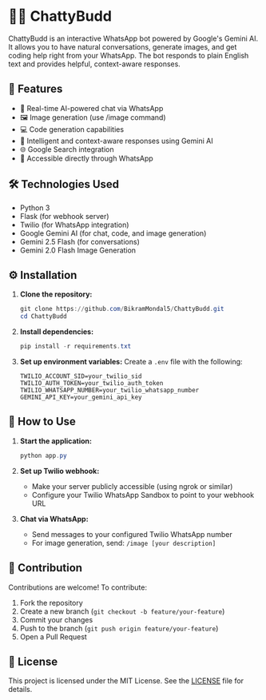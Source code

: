 # 🤖🧠 ChattyBudd

ChattyBudd is an interactive WhatsApp bot powered by Google's Gemini AI. It allows you to have natural conversations, generate images, and get coding help right from your WhatsApp. The bot responds to plain English text and provides helpful, context-aware responses.

## 🌟 Features
- 💬 Real-time AI-powered chat via WhatsApp
- 🖼️ Image generation (use /image command)
- 💻 Code generation capabilities
- 🧠 Intelligent and context-aware responses using Gemini AI
- 🌐 Google Search integration
- 💬 Accessible directly through WhatsApp

## 🛠️ Technologies Used
- Python 3
- Flask (for webhook server)
- Twilio (for WhatsApp integration)
- Google Gemini AI (for chat, code, and image generation)
- Gemini 2.5 Flash (for conversations)
- Gemini 2.0 Flash Image Generation

## ⚙️ Installation

1. **Clone the repository:**
   ```powershell
   git clone https://github.com/BikramMondal5/ChattyBudd.git
   cd ChattyBudd
   ```
2. **Install dependencies:**
   ```powershell
   pip install -r requirements.txt
   ```
3. **Set up environment variables:**
   Create a `.env` file with the following:
   ```
   TWILIO_ACCOUNT_SID=your_twilio_sid
   TWILIO_AUTH_TOKEN=your_twilio_auth_token
   TWILIO_WHATSAPP_NUMBER=your_twilio_whatsapp_number
   GEMINI_API_KEY=your_gemini_api_key
   ```

## 🚀 How to Use

1. **Start the application:**
   ```powershell
   python app.py
   ```
2. **Set up Twilio webhook:**
   - Make your server publicly accessible (using ngrok or similar)
   - Configure your Twilio WhatsApp Sandbox to point to your webhook URL
   
3. **Chat via WhatsApp:**
   - Send messages to your configured Twilio WhatsApp number
   - For image generation, send: `/image [your description]`

## 🤝 Contribution

Contributions are welcome! To contribute:
1. Fork the repository
2. Create a new branch (`git checkout -b feature/your-feature`)
3. Commit your changes
4. Push to the branch (`git push origin feature/your-feature`)
5. Open a Pull Request

## 📜 License

This project is licensed under the MIT License. See the [LICENSE](LICENSE) file for details.
